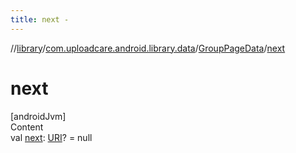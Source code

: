 ```yaml
---
title: next -
---
```

//[library](../../index.md)/[com.uploadcare.android.library.data](../index.md)/[GroupPageData](index.md)/[next](next.md)



# next  
[androidJvm]  
Content  
val [next](next.md): [URI](https://developer.android.com/reference/kotlin/java/net/URI.html)? = null  



